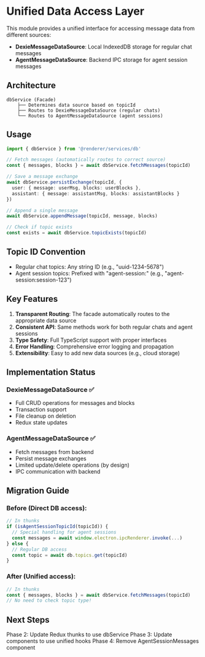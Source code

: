 # Unified Data Access Layer

This module provides a unified interface for accessing message data from different sources:
- **DexieMessageDataSource**: Local IndexedDB storage for regular chat messages
- **AgentMessageDataSource**: Backend IPC storage for agent session messages

## Architecture

```
dbService (Facade)
    ├── Determines data source based on topicId
    ├── Routes to DexieMessageDataSource (regular chats)
    └── Routes to AgentMessageDataSource (agent sessions)
```

## Usage

```typescript
import { dbService } from '@renderer/services/db'

// Fetch messages (automatically routes to correct source)
const { messages, blocks } = await dbService.fetchMessages(topicId)

// Save a message exchange
await dbService.persistExchange(topicId, {
  user: { message: userMsg, blocks: userBlocks },
  assistant: { message: assistantMsg, blocks: assistantBlocks }
})

// Append a single message
await dbService.appendMessage(topicId, message, blocks)

// Check if topic exists
const exists = await dbService.topicExists(topicId)
```

## Topic ID Convention

- Regular chat topics: Any string ID (e.g., "uuid-1234-5678")
- Agent session topics: Prefixed with "agent-session:" (e.g., "agent-session:session-123")

## Key Features

1. **Transparent Routing**: The facade automatically routes to the appropriate data source
2. **Consistent API**: Same methods work for both regular chats and agent sessions
3. **Type Safety**: Full TypeScript support with proper interfaces
4. **Error Handling**: Comprehensive error logging and propagation
5. **Extensibility**: Easy to add new data sources (e.g., cloud storage)

## Implementation Status

### DexieMessageDataSource ✅
- Full CRUD operations for messages and blocks
- Transaction support
- File cleanup on deletion
- Redux state updates

### AgentMessageDataSource ✅
- Fetch messages from backend
- Persist message exchanges
- Limited update/delete operations (by design)
- IPC communication with backend

## Migration Guide

### Before (Direct DB access):
```typescript
// In thunks
if (isAgentSessionTopicId(topicId)) {
  // Special handling for agent sessions
  const messages = await window.electron.ipcRenderer.invoke(...)
} else {
  // Regular DB access
  const topic = await db.topics.get(topicId)
}
```

### After (Unified access):
```typescript
// In thunks
const { messages, blocks } = await dbService.fetchMessages(topicId)
// No need to check topic type!
```

## Next Steps

Phase 2: Update Redux thunks to use dbService
Phase 3: Update components to use unified hooks
Phase 4: Remove AgentSessionMessages component